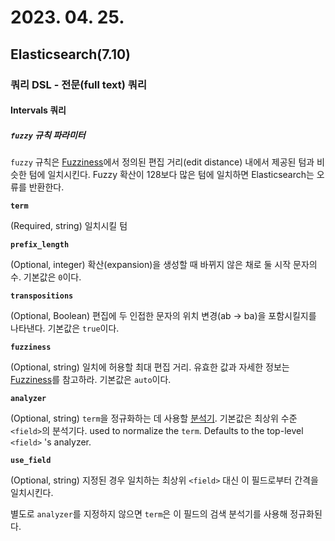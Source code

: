 # 2023. 04. 25.

## Elasticsearch(7.10)

### 쿼리 DSL - 전문(full text) 쿼리

#### Intervals 쿼리

##### `fuzzy` 규칙 파라미터

`fuzzy` 규칙은 [Fuzziness][fuzziness]에서 정의된 편집 거리(edit distance) 내에서 제공된 텀과 비슷한 텀에 일치시킨다. Fuzzy 확산이 128보다 많은 텀에 일치하면 Elasticsearch는 오류를 반환한다.

**`term`**

(Required, string) 일치시킬 텀

**`prefix_length`**

(Optional, integer) 확산(expansion)을 생성할 때 바뀌지 않은 채로 둘 시작 문자의 수. 기본값은 `0`이다.

**`transpositions`**

(Optional, Boolean) 편집에 두 인접한 문자의 위치 변경(ab → ba)을 포함시킬지를 나타낸다. 기본값은 `true`이다.

**`fuzziness`**

(Optional, string) 일치에 허용할 최대 편집 거리. 유효한 값과 자세한 정보는 [Fuzziness][fuzziness]를 참고하라. 기본값은 `auto`이다.

**`analyzer`**

(Optional, string) `term`을 정규화하는 데 사용할 [분석기](https://www.elastic.co/guide/en/elasticsearch/reference/7.10/analysis.html). 기본값은 최상위 수준 `<field>`의 분석기다. used to normalize the `term`. Defaults to the top-level `<field>` 's analyzer.

**`use_field`**

(Optional, string) 지정된 경우 일치하는 최상위 `<field>` 대신 이 필드로부터 간격을 일치시킨다.

별도로 `analyzer`를 지정하지 않으면 `term`은 이 필드의 검색 분석기를 사용해 정규화된다.



[fuzziness]: https://www.elastic.co/guide/en/elasticsearch/reference/7.10/common-options.html#fuzziness